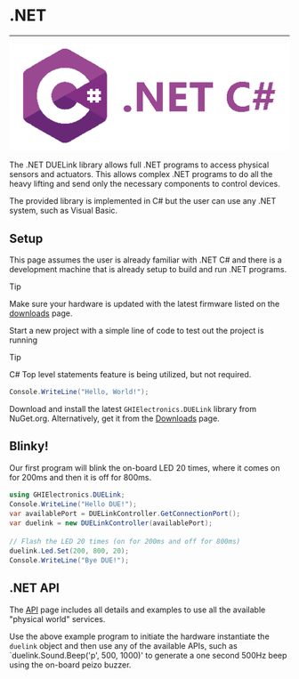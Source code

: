 # .NET

---

![.NET C#](../images/cSharp.png)

The .NET DUELink library allows full .NET programs to access physical sensors and actuators. This allows complex .NET programs to do all the heavy lifting and send only the necessary components to control devices.

The provided library is implemented in C# but the user can use any .NET system, such as Visual Basic.

## Setup
This page assumes the user is already familiar with .NET C# and there is a development machine that is already setup to build and run .NET programs.

> [!TIP]
> Make sure your hardware is updated with the latest firmware listed on the [downloads](..\downloads.md) page.

Start a new project with a simple line of code to test out the project is running

> [!TIP]
> C# Top level statements feature is being utilized, but not required.

```cs
Console.WriteLine("Hello, World!");
```
Download and install the latest `GHIElectronics.DUELink` library from NuGet.org. Alternatively, get it from the [Downloads](../downloads.md) page.

## Blinky!

Our first program will blink the on-board LED 20 times, where it comes on for 200ms and then it is off for 800ms.

```cs
using GHIElectronics.DUELink;
Console.WriteLine("Hello DUE!");
var availablePort = DUELinkController.GetConnectionPort();
var duelink = new DUELinkController(availablePort);

// Flash the LED 20 times (on for 200ms and off for 800ms)
duelink.Led.Set(200, 800, 20);
Console.WriteLine("Bye DUE!");
```

## .NET API

The [API](../api/intro.md) page includes all details and examples to use all the available "physical world" services.

Use the above example program to initiate the hardware instantiate the `duelink` object and then use any of the available APIs, such as `duelink.Sound.Beep('p', 500, 1000)' to generate a one second 500Hz beep using the on-board peizo buzzer.


